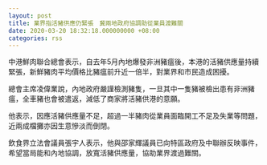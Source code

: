 ```yaml
---
layout: post
title: 業界指活豬供應仍緊張　冀兩地政府協調助從業員渡難關
date: 2020-03-20 18:32:18.000000000 +08:00
categories: rss
---
```


中港鮮肉聯合總會表示，自去年5月內地爆發非洲豬瘟後，本港的活豬供應量持續緊張，新鮮豬肉平均價格比豬瘟前升近一倍半，對業界和市民造成困擾。

總會主席凌偉業說，內地政府嚴謹檢測豬隻，一旦其中一隻豬被檢出患有非洲豬瘟，全車豬也會被遣返，減低了商家將活豬供港的意願。

他表示，因應活豬供應量不足，超過一半豬肉從業員面臨開工不足及失業等問題，近兩成檔攤亦因生意慘淡而倒閉。

飲食界立法會議員張宇人表示，他與邵家輝議員已向特區政府及中聯辦反映事件，希望當局能和內地協調，放寬活豬供應量，協助業界渡過難關。
